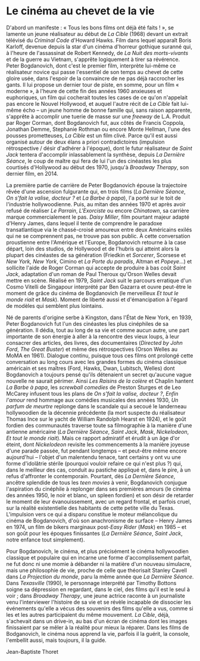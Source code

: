 # Le cinéma au chevet de la vie

D'abord un manifeste : « Tous les bons films ont déjà été faits ! », se lamente un jeune réalisateur au début de _La Cible_ (1968) devant un extrait télévisé du _Criminal Code_ d'Howard Hawks. Film dans lequel apparaît Boris Karloff, devenue depuis la star d'un cinéma d'horreur gothique suranné qui, à l'heure de l'assassinat de Robert Kennedy, de _La Nuit des morts-vivants_ et de la guerre au Vietnam, s'apprête logiquement à tirer sa révérence. Peter Bogdanovich, dont c'est le premier film, interprète lui-même ce réalisateur novice qui passe l'essentiel de son temps au chevet de cette gloire usée, dans l'espoir de la convaincre de ne pas déjà raccrocher les gants. Il lui propose un dernier tour de piste, en somme, pour un film « moderne », à l'heure de cette fin des années 1960 anxieuses et euphoriques, un film qui cocherait toutes les cases de ce qu'on n'appelait pas encore le Nouvel Hollywood, et auquel l'autre récit de _La Cible_ fait lui-même écho – un jeune homme de bonne famille qui, sans raison apparente, s'apprête à accomplir une tuerie de masse sur une _freeway_ de L.A. Produit par Roger Corman, dont Bogdanovich fut, aux côtés de Francis Coppola, Jonathan Demme, Stephanie Rothman ou encore Monte Hellman, l'une des pousses prometteuses, _La Cible_ est un film clivé. Parce qu'il est aussi organisé autour de deux élans a priori contradictoires (impulsion rétrospective / désir d'adhérer à l'époque), dont le futur réalisateur de _Saint Jack_ tentera d'accomplir inlassablement la synthèse, depuis _La Dernière Séance_, le coup de maître qui fera de lui l'un des cinéastes les plus courtisés d'Hollywood au début des 1970, jusqu'à _Broadway Therapy_, son dernier film, en 2014.

La première partie de carrière de Peter Bogdanovich épouse la trajectoire rêvée d'une ascension fulgurante qui, en trois films (_La Dernière Séance_, _On s'fait la valise, docteur ?_ et _La Barbe à papa_), l'a porté sur le toit de l'industrie hollywoodienne. Puis, au mitan des années 1970 et après avoir refusé de réaliser _Le Parrain_, _L'Exorciste_ ou encore _Chinatown_, sa carrière marque commercialement le pas. _Daisy Miller_, film pourtant majeur adapté d'Henry James, dans lequel il tente de comprendre le paradoxe transatlantique via le chassé-croisé amoureux entre deux Américains exilés qui ne se comprennent pas, ne trouve pas son public. À cette conversation proustienne entre l'Amérique et l'Europe, Bogdanovich retourne à la case départ, loin des studios, de Hollywood et de l'hubris qui atteint alors la plupart des cinéastes de sa génération (Friedkin et _Sorcerer_, Scorsese et _New York, New York_, Cimino et _La Porte du paradis_, Altman et _Popeye_...) et sollicite l'aide de Roger Corman qui accepte de produire à bas coût _Saint Jack_, adaptation d'un roman de Paul Theroux qu'Orson Welles devait mettre en scène. Réalisé en 1979, _Saint Jack_ suit le parcours erratique d'un Cosmo Vitelli de Singapour interprété par Ben Gazarra et ouvre peut-être le moment de grâce du cinéma de Bogdanovich (le merveilleux _Et tout le monde riait_ et _Mask_). Moment de liberté aussi et d'émancipation à l'égard de modèles qui semblent plus lointains.

Né de parents d'origine serbe à Kingston, dans l'État de New York, en 1939, Peter Bogdanovich fut l'un des cinéastes les plus cinéphiles de sa génération. Il dédia, tout au long de sa vie et comme aucun autre, une part importante de son énergie à aller à la rencontre des vieux loups, à leur consacrer des articles, des livres, des documentaires (_Directed by John Ford_, _The Great Buster_) et même des rétrospectives (Orson Welles au MoMA en 1961). Dialogue continu, puisque tous ces films ont prolongé cette conversation au long cours avec les grandes formes du cinéma classique américain et ses maîtres (Ford, Hawks, Dwan, Lubitsch, Welles) dont Bogdanovich a toujours pensé qu'ils détenaient un secret qu'aucune vague nouvelle ne saurait périmer. Ainsi _Les Raisins de la colère_ et Chaplin hantent _La Barbe à papa_, les _screwball comedies_ de Preston Sturges et de Leo McCarey infusent tous les plans de _On s'fait la valise, docteur ?_, _Enfin l'amour_ rend hommage aux comédies musicales des années 1930, _Un parfum de meurtre_ replonge dans le scandale qui a secoué le landerneau hollywoodien de la décennie précédente (la mort suspecte du réalisateur Thomas Ince sur le yacht de William Randolph Hearst en 1924), et le goût fordien des communautés traverse toute sa filmographie à la manière d'une antienne américaine (_La Dernière Séance_, _Saint Jack_, _Mask_, _Nickelodeon_, _Et tout le monde riait_). Mais ce rapport admiratif et érudit à un âge d'or éteint, dont _Nickelodeon_ revisite les commencements à la manière joyeuse d'une parade passée, fut pendant longtemps – et peut-être même encore aujourd'hui – l'objet d'un malentendu tenace, tant certains y ont vu une forme d'idolâtrie stérile (pourquoi vouloir refaire ce qui n'est plus ?) qui, dans le meilleur des cas, conduit au pastiche appliqué et, dans le pire, à un refus d'affronter le contemporain. Pourtant, dès _La Dernière Séance_, ancêtre splendide de tous les _teen movies_ à venir, Bogdanovich conjugue l'aspiration du cinéphile à replonger dans ses premières amours (le cinéma des années 1950, le noir et blanc, un spleen fordien) et son désir de retarder le moment de leur évanouissement, avec un regard frontal, et parfois cruel, sur la réalité existentielle des habitants de cette petite ville du Texas. L'impulsion vers ce qui a disparu constitue le moteur mélancolique du cinéma de Bogdanovich, d'où son anachronisme de surface – Henry James en 1974, un film de bikers marginaux post-_Easy Rider_ (_Mask_) en 1985 – et son goût pour les époques finissantes (_La Dernière Séance_, _Saint Jack_, notre enfance tout simplement).

Pour Bogdanovich, le cinéma, et plus précisément le cinéma hollywoodien classique et populaire qui en incarne une forme d'accomplissement parfait, ne fut donc ni une momie à débander ni la matière d'un nouveau simulacre, mais une philosophie de vie, proche de celle que théorisait Stanley Cavell dans _La Projection du monde_, paru la même année que _La Dernière Séance_. Dans _Texasville_ (1990), le personnage interprété par Timothy Bottons soigne sa dépression en regardant, dans le ciel, des films qu'il est le seul à voir ; dans _Broadway Therapy_, une jeune actrice raconte à un journaliste venu l'interviewer l'histoire de sa vie et se révèle incapable de dissocier les événements qu'elle a vécus des souvenirs des films qu'elle a vus, comme si les et les autres participaient du même mouvement. _La Cible_, déjà, s'achevait dans un drive-in, au bas d'un écran de cinéma dont les images finissaient par se mêler à la réalité pour mieux la réparer. Dans les films de Bodganovich, le cinéma nous apprend la vie, parfois il la guérit, la console, l'embellit aussi, mais toujours, il la guide.

Jean-Baptiste Thoret
